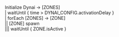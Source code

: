 Initialize Dynai -> [ZONES]                                     <br>
| waitUntil { time > DYNAI_CONFIG.activationDelay }             <br>
| forEach [ZONES] -> [ZONE]                                     <br>
|| [ZONE] spawn                                                 <br>
||| waitUntil { ZONE.isActive }                                 <br>
